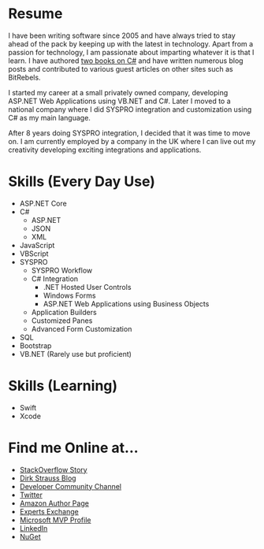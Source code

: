 
# Resume 

I have been writing software since 2005 and have always tried to stay ahead of the pack by keeping up with the latest in technology. Apart from a passion for technology, I am passionate about imparting whatever it is that I learn. I have authored [two books on C#](http://www.amazon.com/author/dirkstrauss) and have written numerous blog posts and contributed to various guest articles on other sites such as BitRebels. 

I started my career at a small privately owned company, developing ASP.NET Web Applications using VB.NET and C#. Later I moved to a national company where I did SYSPRO integration and customization using C# as my main language. 

After 8 years doing SYSPRO integration, I decided that it was time to move on. I am currently employed by a company in the UK where I can live out my creativity developing exciting integrations and applications.

# Skills (Every Day Use)
* ASP.NET Core
* C#
  * ASP.NET
  * JSON
  * XML
* JavaScript
* VBScript
* SYSPRO
  * SYSPRO Workflow
  * C# Integration 
    * .NET Hosted User Controls
    * Windows Forms
    * ASP.NET Web Applications using Business Objects
  * Application Builders
  * Customized Panes
  * Advanced Form Customization
* SQL
* Bootstrap
* VB.NET (Rarely use but proficient)

# Skills (Learning)
* Swift
* Xcode

# Find me Online at...

* [StackOverflow Story](http://stackoverflow.com/story/dirkstrauss)
* [Dirk Strauss Blog](https://dirkstrauss.com)
* [Developer Community Channel](http://www.youtube.com/developercommunity)
* [Twitter](https://www.twitter.com/dirkstrauss)
* [Amazon Author Page](http://amazon.com/author/dirkstrauss)
* [Experts Exchange](https://rdsrc.us/AQS1sy)
* [Microsoft MVP Profile](http://bit.ly/2cPDeY0)
* [LinkedIn](http://za.linkedin.com/in/dirkstrauss)
* [NuGet](https://preview.nuget.org/profiles/dirkstrauss)

